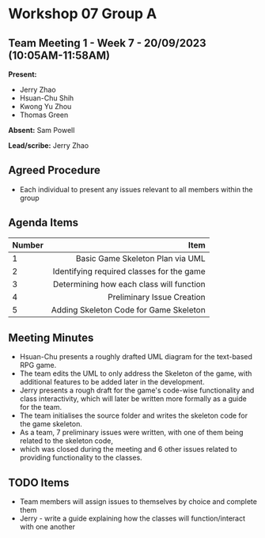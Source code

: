 # Workshop 07 Group A

## Team Meeting 1 - Week 7 - 20/09/2023 (10:05AM-11:58AM)
**Present:**
- Jerry Zhao
- Hsuan-Chu Shih
- Kwong Yu Zhou
- Thomas Green

**Absent:** Sam Powell

**Lead/scribe:** Jerry Zhao

## Agreed Procedure
- Each individual to present any issues relevant to all members within the group

## Agenda Items
| Number |                                      Item |
|:-------|------------------------------------------:|
| 1      |          Basic Game Skeleton Plan via UML |
| 2      | Identifying required classes for the game |
| 3      |  Determining how each class will function |
| 4      |                Preliminary Issue Creation |
| 5      |    Adding Skeleton Code for Game Skeleton |

## Meeting Minutes
- Hsuan-Chu presents a roughly drafted UML diagram for the text-based RPG game.
- The team edits the UML to only address the Skeleton of the game, 
with additional features to be added later in the development.
- Jerry presents a rough draft for the game's code-wise functionality and class interactivity, 
which will later be written more formally as a guide for the team.
- The team initialises the source folder and writes the skeleton code for the game skeleton.
- As a team, 7 preliminary issues were written, with one of them being related to the skeleton code,
- which was closed during the meeting and 6 other issues related to providing functionality to the classes.


## TODO Items
- Team members will assign issues to themselves by choice and complete them
- Jerry - write a guide explaining how the classes will function/interact with one another